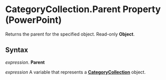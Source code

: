 
# CategoryCollection.Parent Property (PowerPoint)

Returns the parent for the specified object. Read-only  **Object**.


## Syntax

 _expression_. **Parent**

 _expression_ A variable that represents a **[CategoryCollection](18ce19da-41ea-6269-8653-68d1caa07ed9.md)** object.

